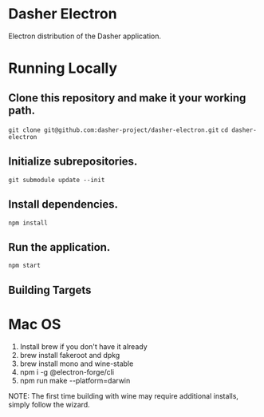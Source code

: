 # Dasher Electron

Electron distribution of the Dasher application.

# Running Locally

## Clone this repository and make it your working path.
`git clone git@github.com:dasher-project/dasher-electron.git`
`cd dasher-electron`

## Initialize subrepositories.
`git submodule update --init`

## Install dependencies.
`npm install`

## Run the application.
`npm start`


## Building Targets

# Mac OS

1. Install brew if you don't have it already
2. brew install fakeroot and dpkg
3. brew install mono and wine-stable
4. npm i -g @electron-forge/cli
5. npm run make --platform=darwin

NOTE: The first time building with wine may require additional installs, simply follow the wizard.
